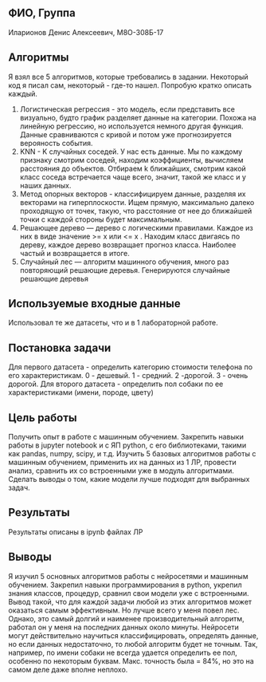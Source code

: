 ## ФИО, Группа
Иларионов Денис Алексеевич, М8О-308Б-17

## Алгоритмы
Я взял все 5 алгоритмов, которые требовались в задании. Некоторый код я писал сам, некоторый - где-то нашел. Попробую кратко описать каждый.
1. Логистическая регрессия - это модель, если представить все визуально, будто график разделяет данные на категории. Похожа на линейную регрессию, но используется немного другая функция. Данные сравниваются с кривой и потом уже прогнозируется верояность события.
2. KNN - K случайных соседей. У нас есть данные. Мы по каждому признаку смотрим соседей, находим коэффициенты, вычисляем расстояния до объектов. Отбираем k ближайших, смотрим какой класс соседа встречается чаще всего, значит, такой же класс и у наших данных.
3. Метод опорных векторов - классифицируем данные, разделяя их векторами на гиперплоскости. Ищем прямую, максимально далеко проходящую от точек, такую, что расстояние от нее до ближайшей точки с каждой стороны будет максимальным.
4. Решающее дерево — дерево с логическими правилами. Каждое из них в виде значение >= x или <= x . Находим класс двигаясь по дереву, каждое дерево возвращает прогноз класса. Наиболее частый и возвращается в итоге.
5. Случайный лес — алгоритм машинного обучения, много раз повторяющий решающие деревья. Генерируются случайные решающие деревья

## Используемые входные данные
Использовал те же датасеты, что и в 1 лабораторной работе.

## Постановка задачи
Для первого датасета - определить категорию стоимости телефона по его характеристикам.
0 - дешевый. 1 - средний. 2 -дорогой. 3 - очень дорогой.
Для второго датасета - определить пол собаки по ее характеристиками (имени, породе, цвету)


## Цель работы
Получить опыт в работе с машинным обучением. Закрепить навыки работы в jupyter notebook и с ЯП python, с его библиотеками, такими как pandas, numpy, scipy, и т.д.
Изучить 5 базовых алгоритмов работы с машинным обучением, применить их на данных из 1 ЛР, провести анализ, сравнить их со встроенными уже в модуль алгоритмами. 
Сделать выводы о том, какие модели лучше подходят для выбранных задач.

##  Результаты
Результаты описаны в ipynb файлах ЛР

## Выводы
Я изучил 5 основных алгоритмов работы с нейросетями и машинным обучением. Закрепил навыки программирования в python, укрепил знания классов, процедур, сравнил свои модели уже с встроенными.
Вывод такой, что для каждой задачи любой из этих алгоритмов может оказаться самым эффективным. Но лучше всего у меня повел лес. Однако, это самый долгий и наименее производительный алгоритм, 
работал он у меня на последних данных около минуты. Нейросети могут действительно научиться классифицировать, определять данные, но если данных недостаточно, то любой алгоритм будет не точным.
Так, например, по имени собаки не всегда удается определить ее пол, особенно по некоторым буквам. Макс. точность была = 84%, но это на самом деле даже вполне неплохо.
